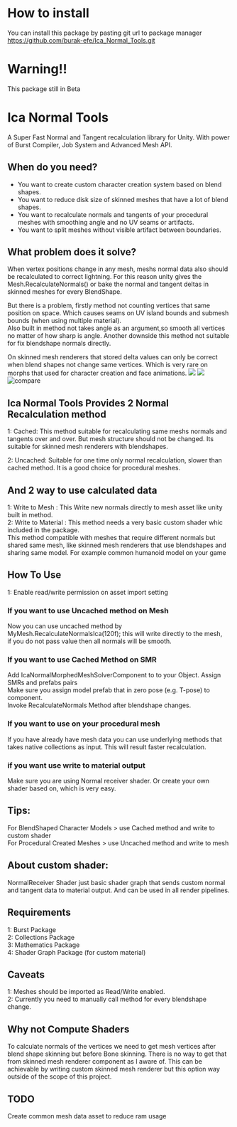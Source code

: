 # How to install
You can install this package by pasting git url to package manager https://github.com/burak-efe/Ica_Normal_Tools.git

# Warning!!
This package still in Beta

# Ica Normal Tools
A Super Fast Normal and Tangent recalculation library for Unity. 
With power of Burst Compiler, Job System and Advanced Mesh API.

## When do you need?

 - You want to create custom character creation system  based on blend shapes.
 - You want to reduce disk size of skinned meshes that have a lot of blend shapes.
 - You want to recalculate normals and tangents of your procedural meshes with smoothing angle and no UV seams or artifacts.
 -  You want to split meshes without visible artifact between boundaries.

## What problem does it solve?
When vertex positions change in any mesh, meshs normal data also should be recalculated to correct lightning. For this reason unity gives the Mesh.RecalculateNormals() or bake the normal and tangent deltas in skinned meshes for every BlendShape. <br />

But there is a problem, firstly method not counting vertices that same position on space. Which causes seams on UV island bounds and submesh bounds (when using multiple material).<br />
Also built in method not takes angle as an argument,so smooth all vertices no matter of how sharp is angle. Another downside this method not suitable for fix blendshape normals directly.<br />

On skinned mesh renderers that stored delta values can only be correct when blend shapes not change same vertices. Which is very rare on morphs that used for character creation and face animations.
![](https://imgur.com/jQ9bSZn.gif)
![](https://imgur.com/4T421VY.gif)
![compare](https://github.com/burak-efe/Ica-Normal-Recalculation/assets/82805019/9fee8357-13d9-40f2-8e76-44c5d894b08a)


## Ica Normal Tools Provides 2 Normal Recalculation method
1: Cached: This method suitable for recalculating same meshs normals and tangents over and over. But mesh structure should not be changed. Its suitable for skinned mesh renderers with blendshapes.
	 
2: Uncached: Suitable for one time only normal recalculation, slower than cached method. It is a good choice for procedural meshes.<br />

## And 2 way to use calculated data
1: Write to Mesh : This Write new normals directly to mesh asset like unity built in method.<br />
2: Write to Material : This method needs a very basic custom shader whic included in the package. <br />
   This method compatible with meshes that require different normals but shared same mesh, like skinned mesh renderers that use blendshapes and sharing same model. For example common humanoid model on your game<br />
   

## How To Use
1: Enable read/write permission on asset import setting <br />

### If you want to use Uncached method on Mesh
 Now you can use uncached method by MyMesh.RecalculateNormalsIca(120f); this will write directly to the mesh, <br />
  if you do not pass value then all normals will be smooth.<br />

### If you want to use Cached Method on SMR
Add IcaNormalMorphedMeshSolverComponent to to your  Object. Assign SMRs and prefabs pairs <br />
Make sure you assign model prefab that in zero pose (e.g. T-pose) to component. <br />
Invoke RecalculateNormals Method after blendshape changes. <br />

### If you want to use on your procedural mesh
If you have already have mesh data you can use underlying methods that takes native collections as input. This will result faster recalculation. <br />


### if you want use write to material output
Make sure you are using Normal receiver shader. Or create your own shader based on, which is very easy.



## Tips:
For BlendShaped Character Models > use Cached method and write to custom shader<br />
For Procedural Created Meshes > use Uncached method and write to mesh<br />

## About custom shader:<br />
NormalReceiver Shader just basic shader graph that sends custom normal and tangent data to material output. And can be used in all render pipelines.<br />

## Requirements
1: Burst Package <br />
2: Collections Package <br />
3: Mathematics Package <br />
4: Shader Graph Package (for custom material) <br />

## Caveats
1: Meshes should be imported as Read/Write enabled. <br />
2: Currently you need to manually call method for every blendshape change.

## Why not Compute Shaders
To calculate normals of the vertices we need to get mesh vertices after blend shape skinning but before Bone skinning. There is no way to get that from skinned mesh renderer component as I aware of. This can be achievable by writing custom skinned mesh renderer but this option way outside of the scope of this project.

## TODO
Create common mesh data asset to reduce ram usage <br />


